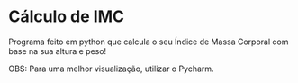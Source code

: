 # Cálculo de IMC
 Programa feito em python que calcula o seu Índice de Massa Corporal com base na sua altura e peso!
 
 OBS: Para uma melhor visualização, utilizar o Pycharm.
